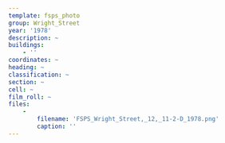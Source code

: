 ```yaml
---
template: fsps_photo
group: Wright_Street
year: '1978'
description: ~
buildings:
    - ''
coordinates: ~
heading: ~
classification: ~
section: ~
cell: ~
film_roll: ~
files:
    -
        filename: 'FSPS_Wright_Street,_12,_11-2-D_1978.png'
        caption: ''
---
```


